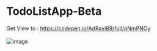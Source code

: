 ﻿# TodoListApp-Beta
Get View to : https://codepen.io/AdRavi89/full/oNmPNOy <br><br>
![image](https://github.com/AdRavi89/Decomus/assets/122881309/33d13117-8c9d-4c96-a0cf-0b558920d918)

